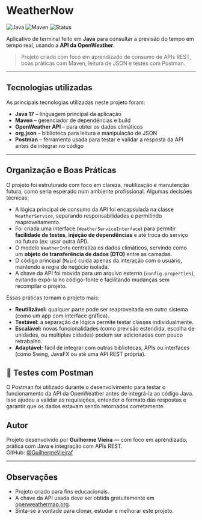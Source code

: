 #  WeatherNow

![Java](https://img.shields.io/badge/Java-17-blue?logo=java)
![Maven](https://img.shields.io/badge/Maven-Build-red?logo=apache-maven)
![Status](https://img.shields.io/badge/status-em%20desenvolvimento-yellow)

Aplicativo de terminal feito em **Java** para consultar a previsão do tempo em tempo real, usando a **API da OpenWeather**.

> Projeto criado com foco em aprendizado de consumo de APIs REST, boas práticas com Maven, leitura de JSON e testes com Postman.

---

##  Tecnologias utilizadas

As principais tecnologias utilizadas neste projeto foram:

- **Java 17** – linguagem principal da aplicação
- **Maven** – gerenciador de dependências e build
- **OpenWeather API** – para obter os dados climáticos
- **org.json** – biblioteca para leitura e manipulação de JSON
- **Postman** – ferramenta usada para testar e validar a resposta da API antes de integrar no código

---

##  Organização e Boas Práticas

O projeto foi estruturado com foco em clareza, reutilização e manutenção futura, como seria esperado num ambiente profissional. Algumas decisões técnicas:

- A lógica principal de consumo da API foi encapsulada na classe `WeatherService`, separando responsabilidades e permitindo reaproveitamento.
- Foi criada uma interface (`WeatherServiceInterface`) para permitir **facilidade de testes**, **injeção de dependências** e até troca do serviço no futuro (ex: usar outra API).
- O modelo `WeatherInfo` centraliza os dados climáticos, servindo como um **objeto de transferência de dados (DTO)** entre as camadas.
- O código principal (`Main`) cuida apenas da interação com o usuário, mantendo a regra de negócio isolada.
- A chave da API foi movida para um arquivo externo (`config.properties`), evitando expô-la no código-fonte e facilitando mudanças sem recompilar o projeto.

Essas práticas tornam o projeto mais:

- **Reutilizável:** qualquer parte pode ser reaproveitada em outro sistema (como um app com interface gráfica).
- **Testável:** a separação de lógica permite testar classes individualmente.
- **Escalável:** novas funcionalidades (como previsão estendida, escolha de unidades, ou múltiplas cidades) podem ser adicionadas com pouco retrabalho.
- **Adaptável:** fácil de integrar com outras bibliotecas, APIs ou interfaces (como Swing, JavaFX ou até uma API REST própria).

## 🧪 Testes com Postman

O Postman foi utilizado durante o desenvolvimento para testar o funcionamento da API da OpenWeather antes de integrá-la ao código Java. Isso ajudou a validar as requisições, entender o formato das respostas e garantir que os dados estavam sendo retornados corretamente.


## Autor

Projeto desenvolvido por **Guilherme Vieira** — com foco em aprendizado, prática com Java e integração com APIs REST.  
GitHub: [@GuilhermeVieiraf](https://github.com/GuilhermeVieiraf)

---

## Observações

- Projeto criado para fins educacionais.
- A chave da API usada deve ser obtida gratuitamente em [openweathermap.org](https://openweathermap.org/api).
- Sinta-se à vontade para clonar, estudar e melhorar este projeto.


